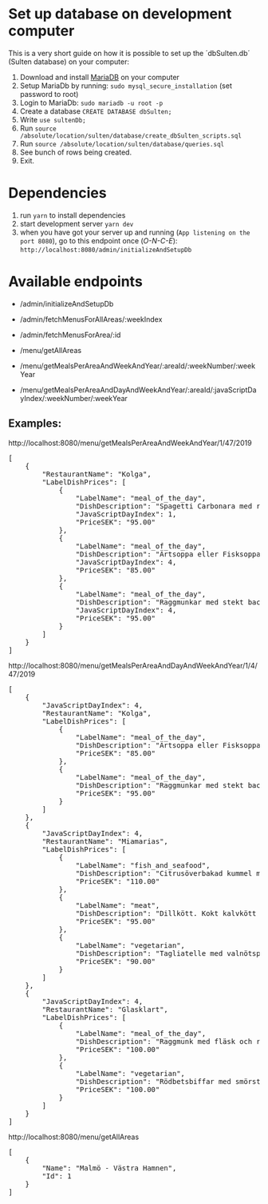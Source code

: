 # Set up database on development computer

This is a very short guide on how it is possible to set up the ´dbSulten.db´ (Sulten database) on your computer:

1. Download and install [MariaDB](https://mariadb.org/download/) on your computer
1. Setup MariaDb by running: `sudo mysql_secure_installation` (set password to root)
1. Login to MariaDb: `sudo mariadb -u root -p`
1. Create a database `CREATE DATABASE dbSulten;`
1. Write `use sultenDb;`
1. Run `source /absolute/location/sulten/database/create_dbSulten_scripts.sql`
1. Run `source /absolute/location/sulten/database/queries.sql`
1. See bunch of rows being created.
1. Exit.

# Dependencies

1. run `yarn` to install dependencies
1. start development server `yarn dev`
1. when you have got your server up and running (`App listening on the port 8080`), go to this endpoint once (_O-N-C-E_): `http://localhost:8080/admin/initializeAndSetupDb`

# Available endpoints

- /admin/initializeAndSetupDb
- /admin/fetchMenusForAllAreas/:weekIndex
- /admin/fetchMenusForArea/:id

- /menu/getAllAreas
- /menu/getMealsPerAreaAndWeekAndYear/:areaId/:weekNumber/:weekYear
- /menu/getMealsPerAreaAndDayAndWeekAndYear/:areaId/:javaScriptDayIndex/:weekNumber/:weekYear

## Examples:

http://localhost:8080/menu/getMealsPerAreaAndWeekAndYear/1/47/2019

<pre>[
    {
        "RestaurantName": "Kolga",
        "LabelDishPrices": [
            {
                "LabelName": "meal_of_the_day",
                "DishDescription": "Spagetti Carbonara med riven ost",
                "JavaScriptDayIndex": 1,
                "PriceSEK": "95.00"
            },
            {
                "LabelName": "meal_of_the_day",
                "DishDescription": "Ärtsoppa eller Fisksoppa, pannkakor med sylt och grädde",
                "JavaScriptDayIndex": 4,
                "PriceSEK": "85.00"
            },
            {
                "LabelName": "meal_of_the_day",
                "DishDescription": "Raggmunkar med stekt bacon och lingon",
                "JavaScriptDayIndex": 4,
                "PriceSEK": "95.00"
            }
        ]
    }
]</pre>

http://localhost:8080/menu/getMealsPerAreaAndDayAndWeekAndYear/1/4/47/2019

<pre>[
    {
        "JavaScriptDayIndex": 4,
        "RestaurantName": "Kolga",
        "LabelDishPrices": [
            {
                "LabelName": "meal_of_the_day",
                "DishDescription": "Ärtsoppa eller Fisksoppa, pannkakor med sylt och grädde",
                "PriceSEK": "85.00"
            },
            {
                "LabelName": "meal_of_the_day",
                "DishDescription": "Raggmunkar med stekt bacon och lingon",
                "PriceSEK": "95.00"
            }
        ]
    },
    {
        "JavaScriptDayIndex": 4,
        "RestaurantName": "Miamarias",
        "LabelDishPrices": [
            {
                "LabelName": "fish_and_seafood",
                "DishDescription": "Citrusöverbakad kummel med soja- och ingefärssmör, savojkål.",
                "PriceSEK": "110.00"
            },
            {
                "LabelName": "meat",
                "DishDescription": "Dillkött. Kokt kalvkött i sötsyrlig dillsås, picklad morot, kokt potatis och pepparrotskräm.",
                "PriceSEK": "95.00"
            },
            {
                "LabelName": "vegetarian",
                "DishDescription": "Tagliatelle med valnötspesto, mozzarella och rostad tomat.",
                "PriceSEK": "90.00"
            }
        ]
    },
    {
        "JavaScriptDayIndex": 4,
        "RestaurantName": "Glasklart",
        "LabelDishPrices": [
            {
                "LabelName": "meal_of_the_day",
                "DishDescription": "Raggmunk med fläsk och rårörda lingon alt. Bruna bönor med fläsk",
                "PriceSEK": "100.00"
            },
            {
                "LabelName": "vegetarian",
                "DishDescription": "Rödbetsbiffar med smörstekt savoykål, rostad potatis och fetaostcreme",
                "PriceSEK": "100.00"
            }
        ]
    }
]</pre>

http://localhost:8080/menu/getAllAreas

<pre>[
    {
        "Name": "Malmö - Västra Hamnen",
        "Id": 1
    }
]</pre>
